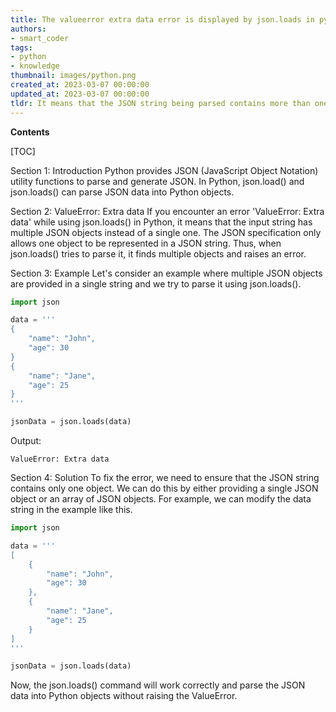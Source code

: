 ```yaml
---
title: The valueerror extra data error is displayed by json.loads in python
authors:
- smart_coder
tags:
- python
- knowledge
thumbnail: images/python.png
created_at: 2023-03-07 00:00:00
updated_at: 2023-03-07 00:00:00
tldr: It means that the JSON string being parsed contains more than one JSON object, which is not valid.
---
```


**Contents**

[TOC]

Section 1: Introduction
Python provides JSON (JavaScript Object Notation) utility functions to parse and generate JSON. In Python, json.load() and json.loads() can parse JSON data into Python objects.

Section 2: ValueError: Extra data
If you encounter an error 'ValueError: Extra data' while using json.loads() in Python, it means that the input string has multiple JSON objects instead of a single one. The JSON specification only allows one object to be represented in a JSON string. Thus, when json.loads() tries to parse it, it finds multiple objects and raises an error.

Section 3: Example
Let's consider an example where multiple JSON objects are provided in a single string and we try to parse it using json.loads().

``` python
import json

data = '''
{
    "name": "John",
    "age": 30
}
{
    "name": "Jane",
    "age": 25
}
'''

jsonData = json.loads(data)
```

Output:
```
ValueError: Extra data
```

Section 4: Solution
To fix the error, we need to ensure that the JSON string contains only one object. We can do this by either providing a single JSON object or an array of JSON objects. For example, we can modify the data string in the example like this.

``` python
import json

data = '''
[
    {
        "name": "John",
        "age": 30
    },
    {
        "name": "Jane",
        "age": 25
    }
]
'''

jsonData = json.loads(data)
```

Now, the json.loads() command will work correctly and parse the JSON data into Python objects without raising the ValueError.
